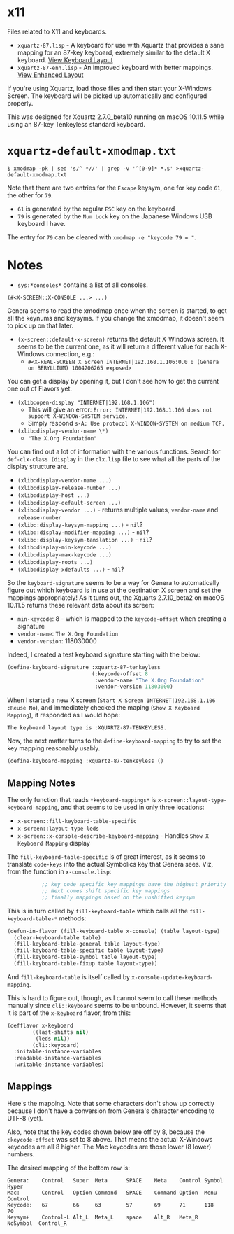 # x11

Files related to X11 and keyboards.

* `xquartz-87.lisp` - A keyboard for use with Xquartz that provides a sane
mapping for an 87-key keyboard, extremely similar to the default X keyboard.
[View Keyboard Layout](http://www.keyboard-layout-editor.com/#/gists/1bdd2184b15cfed700133f1aeba23f1c)
* `xquartz-87-enh.lisp` - An improved keyboard with better mappings.
[View Enhanced Layout](TODO)

If you're using Xquartz, load those files
and then start your X-Windows Screen. The keyboard will be picked
up automatically and configured properly.

This was designed for Xquartz 2.7.0_beta10 running on
macOS 10.11.5 while using an 87-key Tenkeyless standard keyboard.

# `xquartz-default-xmodmap.txt`

```
$ xmodmap -pk | sed 's/^ *//' | grep -v '^[0-9]* *.$' >xquartz-default-xmodmap.txt
```

Note that there are two entries for the `Escape` keysym, one for key code `61`, the
other for `79`.

* `61` is generated by the regular `ESC` key on the keyboard
* `79` is generated by the `Num Lock` key on the Japanese Windows USB keyboard I have.

The entry for `79` can be cleared with `xmodmap -e "keycode 79 = "`.


# Notes

* `sys:*consoles*` contains a list of all consoles.

```
(#<X-SCREEN::X-CONSOLE ...> ...)
```    

Genera seems to read the xmodmap once when the screen is started, to get
all the keynums and keysyms. If you change the xmodmap, it doesn't seem to
pick up on that later.

* `(x-screen::default-x-screen)` returns the default X-Windows screen. It seems to be the current one, as it will return a different value for each X-Windows connection, e.g.:
  * `#<X-REAL-SCREEN X Screen INTERNET|192.168.1.106:0.0 0 (Genera on BERYLLIUM) 1004206265 exposed>`

You can get a display by opening it, but I don't see how to get the current one
out of Flavors yet.

* `(xlib:open-display "INTERNET|192.168.1.106")`
  * This will give an error: `Error: INTERNET|192.168.1.106 does not support X-WINDOW-SYSTEM service.`
  * Simply respond `s-A: Use protocol X-WINDOW-SYSTEM on medium TCP.`
* `(xlib:display-vendor-name \*)`
  * `"The X.Org Foundation"`

You can find out a lot of information with the various functions. Search for
`def-clx-class (display` in the `clx.lisp` file to see what all the parts of the
display structure are.

* `(xlib:display-vendor-name ...)`
* `(xlib:display-release-number ...)`
* `(xlib:display-host ...)`
* `(xlib:display-default-screen ...)`
* `(xlib:display-vendor ...)` - returns multiple values, `vendor-name` and `release-number`
* `(xlib::display-keysym-mapping ...)` - `nil`?
* `(xlib::display-modifier-mapping ...)` - `nil`?
* `(xlib::display-keysym-tanslation ...)` - `nil`?
* `(xlib:display-min-keycode ...)`
* `(xlib:display-max-keycode ...)`
* `(xlib:display-roots ...)`
* `(xlib:display-xdefaults ...)` - `nil`?

So the `keyboard-signature` seems to be a way for Genera to automatically figure
out which keyboard is in use at the destination X screen and set the mappings
appropriately! As it turns out, the Xquarts 2.7.10_beta2 on macOS 10.11.5 returns
these relevant data about its screen:

* `min-keycode`: 8 - which is mapped to the `keycode-offset` when creating a signature
* `vendor-name`: `The X.Org Foundation`
* `vendor-version`: 118030000

Indeed, I created a test keyboard signature starting with the below:

```lisp
(define-keyboard-signature :xquartz-87-tenkeyless
                           (:keycode-offset 8
                            :vendor-name "The X.Org Foundation"
                            :vendor-version 11803000)
```

When I started a new X screen (`Start X Screen INTERNET|192.168.1.106 :Reuse No`),
and immediately checked the maping (`Show X Keyboard Mapping`), it responded
as I would hope:

```
The keyboard layout type is :XQUARTZ-87-TENKEYLESS.
```

Now, the next matter turns to the `define-keyboard-mapping`
to try to set the key mapping reasonably usably.

```lisp
(define-keyboard-mapping :xquartz-87-tenkeyless ()
```

## Mapping Notes

The only function that reads `*keyboard-mappings*` is
`x-screen::layout-type-keyboard-mapping`, and that seems
to be used in only three locations:

* `x-screen::fill-keyboard-table-specific`
* `x-screen::layout-type-leds`
* `x-screen::x-console-describe-keyboard-mapping` - Handles `Show X Keyboard Mapping` display

The `fill-keyboard-table-specific` is of great interest, as it seems to translate
`code-keys` into the actual Symbolics key that Genera sees. Viz, from the function in `x-console.lisp`:

```lisp
           ;; key code specific key mappings have the highest priority
           ;; Next comes shift specific key mappings 
           ;; finally mappings based on the unshifted keysym
```  

This is in turn called by `fill-keyboard-table` which calls all the `fill-keyboard-table-*` methods:

```lisp
(defun-in-flavor (fill-keyboard-table x-console) (table layout-type)
  (clear-keyboard-table table)
  (fill-keyboard-table-general table layout-type)
  (fill-keyboard-table-specific table layout-type)
  (fill-keyboard-table-symbol table layout-type)
  (fill-keyboard-table-fixup table layout-type))
```

And `fill-keyboard-table` is itself called by `x-console-update-keyboard-mapping`.

This is hard to figure out, though, as I cannot seem to call these methods
manually since `cli::keyboard` seems to be unbound. However, it seems that
it is part of the `x-keyboard` flavor, from this:

```lisp
(defflavor x-keyboard
        ((last-shifts nil)
         (leds nil))
        (cli::keyboard)
  :initable-instance-variables
  :readable-instance-variables
  :writable-instance-variables)
```


## Mappings

Here's the mapping. Note that some characters don't show up correctly
because I don't have a conversion from Genera's character encoding to
UTF-8 (yet).

Also, note that the key codes shown below are off by 8, because the
`:keycode-offset` was set to 8 above. That means the actual X-Windows
keycodes are all 8 higher. The Mac keycodes are those lower (8 lower)
numbers.

The desired mapping of the bottom row is:

```
Genera:    Control   Super  Meta      SPACE    Meta    Control Symbol    Hyper
Mac:       Control   Option Command   SPACE    Command Option  Menu      Control
Keycode:   67        66     63        57       69      71      118       70
Keysym+    Control-L Alt_L  Meta_L    space    Alt_R   Meta_R  NoSymbol  Control_R
```
